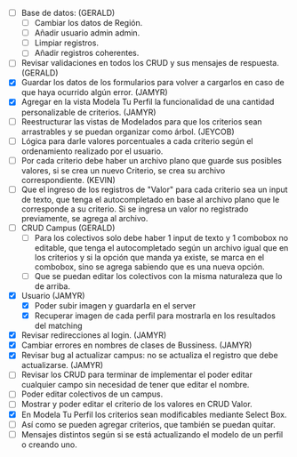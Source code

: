 - [ ] Base de datos: (GERALD)
	- [ ] Cambiar los datos de Región.
	- [ ] Añadir usuario admin admin.
	- [ ] Limpiar registros.
	- [ ] Añadir registros coherentes.
- [ ] Revisar validaciones en todos los CRUD y sus mensajes de respuesta. (GERALD)
- [x] Guardar los datos de los formularios para volver a cargarlos en caso de que haya ocurrido algún error. (JAMYR)
- [x] Agregar en la vista Modela Tu Perfil la funcionalidad de una cantidad personalizable de criterios. (JAMYR)
- [ ] Reestructurar las vistas de Modelados para que los criterios sean arrastrables y se puedan organizar como árbol. (JEYCOB)
- [ ] Lógica para darle valores porcentuales a cada criterio según el ordenamiento realizado por el usuario.
- [ ] Por cada criterio debe haber un archivo plano que guarde sus posibles valores, si se crea un nuevo Criterio, se crea su archivo correspondiente. (KEVIN)
- [ ] Que el ingreso de los registros de "Valor" para cada criterio sea un input de texto, que tenga el autocompletado en base al archivo plano que le corresponde a su criterio. Si se ingresa un valor no registrado previamente, se agrega al archivo.
- [ ] CRUD Campus (GERALD)
	- [ ] Para los colectivos solo debe haber 1 input de texto y 1 combobox no editable, que tenga el autocompletado según un archivo igual que en los criterios y si la opción que manda ya existe, se marca en el combobox, sino se agrega sabiendo que es una nueva opción.
	- [ ] Que se puedan editar los colectivos con la misma naturaleza que lo de arriba. 
- [x] Usuario (JAMYR)
	- [x] Poder subir imagen y guardarla en el server
	- [x] Recuperar imagen de cada perfil para mostrarla en los resultados del matching
- [x] Revisar redirecciones al login. (JAMYR)
- [x] Cambiar errores en nombres de clases de Bussiness. (JAMYR)
- [x] Revisar bug al actualizar campus: no se actualiza el registro que debe actualizarse. (JAMYR)
- [ ] Revisar los CRUD para terminar de implementar el poder editar cualquier campo sin necesidad de tener que editar el nombre. 
- [ ] Poder editar colectivos de un campus.
- [ ] Mostrar y poder editar el criterio de los valores en CRUD Valor.
- [x] En Modela Tu Perfil los criterios sean modificables mediante Select Box.
- [ ] Así como se pueden agregar criterios, que también se puedan quitar.
- [ ] Mensajes distintos según si se está actualizando el modelo de un perfil o creando uno. 